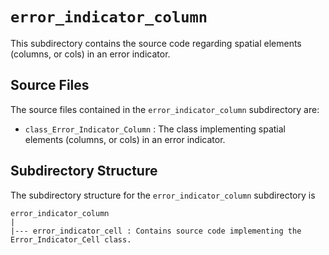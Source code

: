 `error_indicator_column`
================================================================================

This subdirectory contains the source code regarding spatial elements (columns, or cols) in an error indicator.

Source Files
--------------------------------------------------------------------------------

The source files contained in the `error_indicator_column` subdirectory are:

- `class_Error_Indicator_Column` : The class implementing spatial elements (columns, or cols) in an error indicator.

Subdirectory Structure
--------------------------------------------------------------------------------

The subdirectory structure for the `error_indicator_column` subdirectory is

```
error_indicator_column
|
|--- error_indicator_cell : Contains source code implementing the Error_Indicator_Cell class.
```
